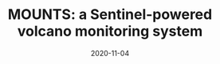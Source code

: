 ---
type: talk
authors: ['Sébastien Valade', 'et. al']
title: "MOUNTS: a Sentinel-powered volcano monitoring system"
event: Cities on Volcanoes 10
event_url: http://www.citiesonvolcanoes10.com/
location: 
address:
  city: Naples
  country: Italy
date: 2020-11-04
date_end: 2020-11-06
all_day: True
---